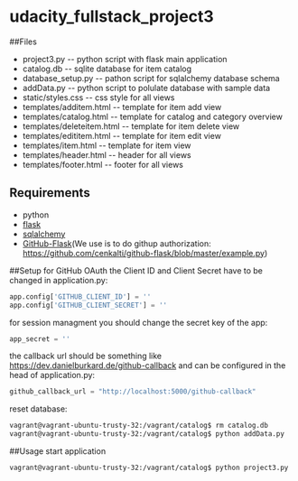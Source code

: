 # udacity_fullstack_project3

##Files
* project3.py -- python script with flask main application
* catalog.db -- sqlite database for item catalog
* database_setup.py -- pathon script for sqlalchemy database schema
* addData.py -- python script to polulate database with sample data
* static/styles.css -- css style for all views
* templates/additem.html -- template for item add view
* templates/catalog.html -- template for catalog and category overview
* templates/deleteitem.html -- template for item delete view
* templates/edititem.html -- template for item edit view
* templates/item.html -- template for item view
* templates/header.html -- header for all views
* templates/footer.html -- footer for all views

## Requirements

* python
* [flask](http://flask.pocoo.org)
* [sqlalchemy](http://www.sqlalchemy.org)
* [GitHub-Flask](https://github-flask.readthedocs.org/en/latest/)(We use is to do githup authorization: https://github.com/cenkalti/github-flask/blob/master/example.py)

##Setup
for GitHub OAuth the Client ID and Client Secret have to be changed in application.py: 

```python
app.config['GITHUB_CLIENT_ID'] = ''
app.config['GITHUB_CLIENT_SECRET'] = ''
```

for session managment you should change the secret key of the app:
```python
app_secret = ''
```

the callback url should be something like https://dev.danielburkard.de/github-callback and can be configured in the head of application.py:
```python
github_callback_url = "http://localhost:5000/github-callback"
```

reset database:
```bash
vagrant@vagrant-ubuntu-trusty-32:/vagrant/catalog$ rm catalog.db 
vagrant@vagrant-ubuntu-trusty-32:/vagrant/catalog$ python addData.py 
```

##Usage
start application
```bash
vagrant@vagrant-ubuntu-trusty-32:/vagrant/catalog$ python project3.py 
```
